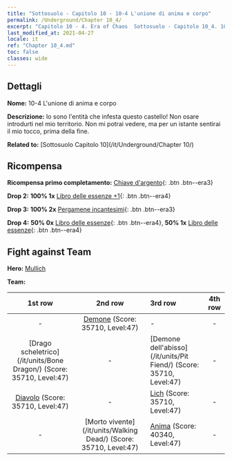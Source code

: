 ```yaml
---
title: "Sottosuolo - Capitolo 10 - 10-4 L'unione di anima e corpo"
permalink: /Underground/Chapter 10_4/
excerpt: "Capitolo 10 - 4. Era of Chaos  Sottosuolo - Capitolo 10_4. 10-4 L'unione di anima e corpo"
last_modified_at: 2021-04-27
locale: it
ref: "Chapter 10_4.md"
toc: false
classes: wide
---
```


## Dettagli

 **Nome:** 10-4 L'unione di anima e corpo

 **Descrizione:** Io sono l'entità che infesta questo castello! Non osare introdurti nel mio territorio. Non mi potrai vedere, ma per un istante sentirai il mio tocco, prima della fine.

 **Related to:** [Sottosuolo Capitolo 10](/it/Underground/Chapter 10/)

## Ricompensa

 **Ricompensa primo completamento:** [Chiave d'argento](/ItemsIT/con_693/){: .btn .btn--era3}

 **Drop 2:** **100% 1x** [Libro delle essenze +1](/ItemsIT/mat_46/){: .btn .btn--era4}

 **Drop 3:** **100% 2x** [Pergamene incantesimi](/ItemsIT/con_694/){: .btn .btn--era3}

 **Drop 4:** **50% 0x** [Libro delle essenze](/ItemsIT/mat_39/){: .btn .btn--era4}, **50% 1x** [Libro delle essenze](/ItemsIT/mat_39/){: .btn .btn--era4}


## Fight against Team
 **Hero:** [Mullich](/it/heroes/Mullich/)

 **Team:**


  | 1st row | 2nd row | 3rd row | 4th row |
  |:----:|:----:|:----|:----:|
  | - | [Demone](/it/units/Demon/) (Score: 35710, Level:47)  | - | - |
  | [Drago scheletrico](/it/units/Bone Dragon/) (Score: 35710, Level:47)  | - | [Demone dell'abisso](/it/units/Pit Fiend/) (Score: 35710, Level:47)  | - |
  | [Diavolo](/it/units/Devil/) (Score: 35710, Level:47)  | - | [Lich](/it/units/Lich/) (Score: 35710, Level:47)  | - |
  | - | [Morto vivente](/it/units/Walking Dead/) (Score: 35710, Level:47)  | [Anima](/it/units/Wight/) (Score: 40340, Level:47)  | - |


